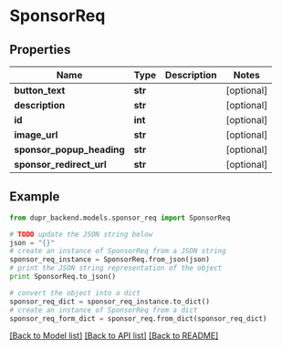 # SponsorReq


## Properties
Name | Type | Description | Notes
------------ | ------------- | ------------- | -------------
**button_text** | **str** |  | [optional] 
**description** | **str** |  | [optional] 
**id** | **int** |  | [optional] 
**image_url** | **str** |  | [optional] 
**sponsor_popup_heading** | **str** |  | [optional] 
**sponsor_redirect_url** | **str** |  | [optional] 

## Example

```python
from dupr_backend.models.sponsor_req import SponsorReq

# TODO update the JSON string below
json = "{}"
# create an instance of SponsorReq from a JSON string
sponsor_req_instance = SponsorReq.from_json(json)
# print the JSON string representation of the object
print SponsorReq.to_json()

# convert the object into a dict
sponsor_req_dict = sponsor_req_instance.to_dict()
# create an instance of SponsorReq from a dict
sponsor_req_form_dict = sponsor_req.from_dict(sponsor_req_dict)
```
[[Back to Model list]](../README.md#documentation-for-models) [[Back to API list]](../README.md#documentation-for-api-endpoints) [[Back to README]](../README.md)


